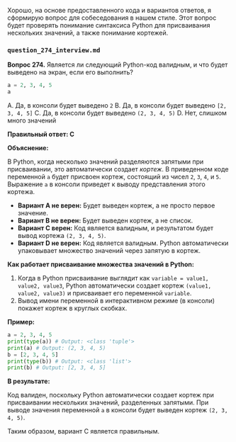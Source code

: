Хорошо, на основе предоставленного кода и вариантов ответов, я сформирую вопрос для собеседования в нашем стиле. Этот вопрос будет проверять понимание синтаксиса Python для присваивания нескольких значений, а также понимание кортежей.

### `question_274_interview.md`

**Вопрос 274.** Является ли следующий Python-код валидным, и что будет выведено на экран, если его выполнить?

```python
a = 2, 3, 4, 5
a
```

A. Да, в консоли будет выведено `2`
B. Да, в консоли будет выведено `[2, 3, 4, 5]`
C. Да, в консоли будет выведено `(2, 3, 4, 5)`
D. Нет, слишком много значений

**Правильный ответ: C**

**Объяснение:**

В Python, когда несколько значений разделяются запятыми при присваивании, это автоматически создает *кортеж*. В приведенном коде переменной `a` будет присвоен кортеж, состоящий из чисел `2`, `3`, `4`, и `5`. Выражение `a` в консоли приведет к выводу представления этого кортежа.

*   **Вариант A не верен:**  Будет выведен кортеж, а не просто первое значение.
*   **Вариант B не верен:**  Будет выведен кортеж, а не список.
*   **Вариант C верен:** Код является валидным, и результатом будет вывод кортежа `(2, 3, 4, 5)`.
*  **Вариант D не верен:** Код является валидным. Python автоматически упаковывает множество значений через запятую в кортеж.

**Как работает присваивание множества значений в Python:**

1.  Когда в Python присваивание выглядит как `variable = value1, value2, value3`, Python автоматически создает кортеж `(value1, value2, value3)` и присваивает его переменной `variable`.
2.  Вывод имени переменной в интерактивном режиме (в консоли) покажет кортеж в круглых скобках.

**Пример:**

```python
a = 2, 3, 4, 5
print(type(a)) # Output: <class 'tuple'>
print(a) # Output: (2, 3, 4, 5)
b = [2, 3, 4, 5]
print(type(b)) # Output: <class 'list'>
print(b) # Output: [2, 3, 4, 5]
```
**В результате:**

Код валиден, поскольку Python автоматически создает кортеж при присваивании нескольких значений, разделенных запятыми. При выводе значения переменной `a` в консоли будет выведен кортеж `(2, 3, 4, 5)`.

Таким образом, вариант C является правильным.
